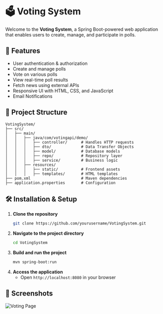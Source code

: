 # 🗳️ Voting System

Welcome to the **Voting System**, a Spring Boot-powered web application that enables users to create, manage, and participate in polls.

## 🚀 Features
- User authentication & authorization
- Create and manage polls
- Vote on various polls
- View real-time poll results
- Fetch news using external APIs
- Responsive UI with HTML, CSS, and JavaScript
- Email Notifications
## 📂 Project Structure
```
VotingSystem/
├── src/
│   ├── main/
│   │   ├── java/com/votingapi/demo/
│   │   │   ├── controller/      # Handles HTTP requests
│   │   │   ├── dto/             # Data Transfer Objects
│   │   │   ├── model/           # Database models
│   │   │   ├── repo/            # Repository layer
│   │   │   ├── service/         # Business logic
│   │   ├── resources/
│   │   │   ├── static/          # Frontend assets
│   │   │   ├── templates/       # HTML templates
├── pom.xml                      # Maven dependencies
├── application.properties       # Configuration
```

## 🛠️ Installation & Setup
1. **Clone the repository**
   ```sh
   git clone https://github.com/yourusername/VotingSystem.git
   ```
2. **Navigate to the project directory**
   ```sh
   cd VotingSystem
   ```
3. **Build and run the project**
   ```sh
   mvn spring-boot:run
   ```
4. **Access the application**
   - Open `http://localhost:8080` in your browser

## 📸 Screenshots
![Voting Page](src/main/resources/static/assets/images/images1.jpg)
